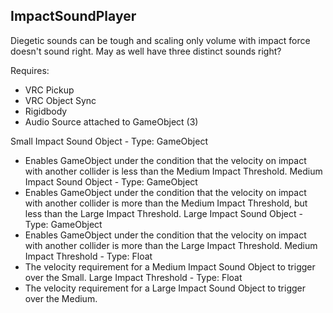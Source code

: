 ## ImpactSoundPlayer

Diegetic sounds can be tough and scaling only volume with impact force doesn't sound right. May as well have three distinct sounds right?

Requires:
- VRC Pickup
- VRC Object Sync
- Rigidbody
- Audio Source attached to GameObject (3)

Small Impact Sound Object - Type: GameObject
- Enables GameObject under the condition that the velocity on impact with another collider is less than the Medium Impact Threshold.
Medium Impact Sound Object - Type: GameObject
- Enables GameObject under the condition that the velocity on impact with another collider is more than the Medium Impact Threshold, but less than the Large Impact Threshold.
Large Impact Sound Object - Type: GameObject
- Enables GameObject under the condition that the velocity on impact with another collider is more than the Large Impact Threshold.
Medium Impact Threshold - Type: Float
- The velocity requirement for a Medium Impact Sound Object to trigger over the Small.
Large Impact Threshold - Type: Float
- The velocity requirement for a Large Impact Sound Object to trigger over the Medium.